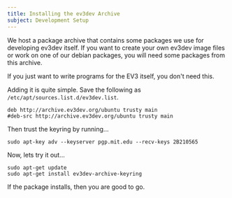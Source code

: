```yaml
---
title: Installing the ev3dev Archive
subject: Development Setup
---
```


We host a package archive that contains some packages we use for developing
ev3dev itself. If you want to create your own ev3dev image files or work
on one of our debian packages, you will need some packages from this archive.

If you just want to write programs for the EV3 itself, you don't need this.

Adding it is quite simple. Save the following as `/etc/apt/sources.list.d/ev3dev.list`.

    deb http://archive.ev3dev.org/ubuntu trusty main
    #deb-src http://archive.ev3dev.org/ubuntu trusty main

Then trust the keyring by running...

    sudo apt-key adv --keyserver pgp.mit.edu --recv-keys 2B210565

Now, lets try it out...

    sudo apt-get update
    sudo apt-get install ev3dev-archive-keyring

If the package installs, then you are good to go.
